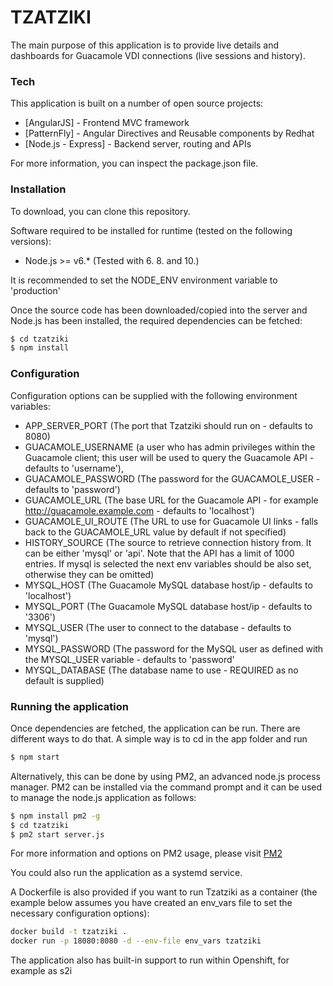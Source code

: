 # TZATZIKI

The main purpose of this application is to provide live details and dashboards for Guacamole VDI connections (live sessions and history).

### Tech

This application is built on a number of open source projects:

* [AngularJS] - Frontend MVC framework
* [PatternFly] - Angular Directives and Reusable components by Redhat
* [Node.js - Express] -  Backend server, routing and APIs

For more information, you can inspect the package.json file.

### Installation

To download, you can clone this repository.

Software required to be installed for runtime (tested on the following versions):

* Node.js >= v6.* (Tested with 6. 8. and 10.)

It is recommended to set the NODE_ENV environment variable to 'production'

Once the source code has been downloaded/copied into the server and Node.js has been installed, the required dependencies can be fetched:

```sh
$ cd tzatziki
$ npm install
```

### Configuration

Configuration options can be supplied with the following environment variables:

* APP_SERVER_PORT (The port that Tzatziki should run on - defaults to 8080)
* GUACAMOLE_USERNAME (a user who has admin privileges within the Guacamole client; this user will be used to query the Guacamole API - defaults to 'username'),
* GUACAMOLE_PASSWORD (The password for the GUACAMOLE_USER - defaults to 'password')
* GUACAMOLE_URL (The base URL for the Guacamole API - for example http://guacamole.example.com - defaults to 'localhost')
* GUACAMOLE_UI_ROUTE (The URL to use for Guacamole UI links - falls back to the GUACAMOLE_URL value by default if not specified)
* HISTORY_SOURCE (The source to retrieve connection history from. It can be either 'mysql' or 'api'. Note that the API has a limit of 1000 entries. If mysql is selected the next env variables should be also set, otherwise they can be omitted)
* MYSQL_HOST (The Guacamole MySQL database host/ip - defaults to 'localhost')
* MYSQL_PORT (The Guacamole MySQL database host/ip - defaults to '3306')
* MYSQL_USER (The user to connect to the database - defaults to 'mysql')
* MYSQL_PASSWORD (The password for the MySQL user as defined with the MYSQL_USER variable - defaults to 'password'
* MYSQL_DATABASE (The database name to use - REQUIRED as no default is supplied)

### Running the application

Once dependencies are fetched, the application can be run. There are different ways to do that. A simple way is to cd in the app folder and run
```sh
$ npm start
```
Alternatively, this can be done by using PM2, an advanced node.js process manager.
PM2 can be installed via the command prompt and it can be used to manage the node.js application as follows:
```sh
$ npm install pm2 -g
$ cd tzatziki
$ pm2 start server.js
```
For more information and options on PM2 usage, please visit [PM2](http://pm2.keymetrics.io/)

You could also run the application as a systemd service.

A Dockerfile is also provided if you want to run Tzatziki as a container (the example below assumes you have created an env_vars file to set the necessary configuration options):
```sh
docker build -t tzatziki .
docker run -p 18080:8080 -d --env-file env_vars tzatziki
```

The application also has built-in support to run within Openshift, for example as s2i